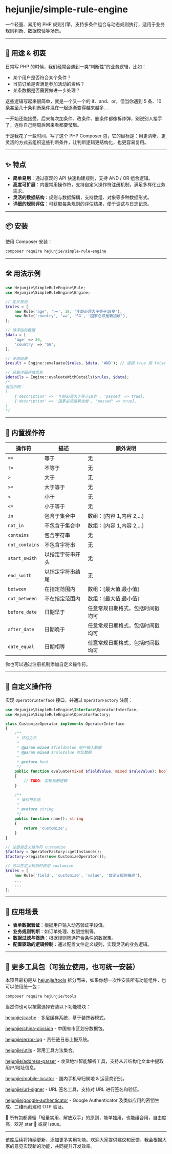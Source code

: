 # hejunjie/simple-rule-engine

一个轻量、易用的 PHP 规则引擎，支持多条件组合与动态规则执行，适用于业务规则判断、数据校验等场景。

---

## 🧠 用途 & 初衷

日常写 PHP 的时候，我们经常会遇到一类“判断性”的业务逻辑，比如：

- 某个用户是否符合某个条件？
- 当前订单是否满足参加活动的资格？
- 某条数据是否需要做进一步处理？

这些逻辑写起来很简单，就是一个又一个的 if、and、or，但当你遇到 5 条、10 条甚至几十条判断条件混在一起逐渐变得越来越多....

一开始还能接受，后来每次加条件、改条件、删条件都像拆炸弹，别说别人接手了，连你自己两周后回来看都要皱眉。

于是我花了一些时间，写了这个 PHP Composer 包，它的目标是：用更清晰、更灵活的方式去组织这些判断条件，让判断逻辑更结构化，也更容易复用。

---

## ✨ 特点

- **简单易用**：通过直观的 API 快速构建规则，支持 AND / OR 组合逻辑。
- **高度可扩展**：内置常用操作符，支持自定义操作符注册机制，满足多样化业务需求。
- **灵活的数据结构**：规则与数据解耦，支持数组、对象等多种数据形式。
- **详细的规则评估**：可获取每条规则的评估结果，便于调试与日志记录。

---

## 📦 安装

使用 Composer 安装：

```bash
composer require hejunjie/simple-rule-engine
```

---

## 🛠️ 用法示例

```php
use Hejunjie\SimpleRuleEngine\Rule;
use Hejunjie\SimpleRuleEngine\Engine;

// 定义规则
$rules = [
    new Rule('age', '>=', 18, '年龄必须大于等于18岁'),
    new Rule('country', '==', 'SG', '国家必须是新加坡'),
];

// 待评估的数据
$data = [
    'age' => 20,
    'country' => 'SG',
];

// 评估结果
$result = Engine::evaluate($rules, $data, 'AND'); // 返回 true 或 false

// 获取详细评估信息
$details = Engine::evaluateWithDetails($rules, $data);
/*
返回示例：
[
    ['description' => '年龄必须大于等于18岁', 'passed' => true],
    ['description' => '国家必须是新加坡', 'passed' => true],
]
*/
```

---

## 🧩 内置操作符

| 操作符           | 描述             | 额外说明                         |
| ---------------- | ---------------- | -------------------------------- |
| ​`==`​           | 等于             | 无                               |
| ​`!=`​           | 不等于           | 无                               |
| ​`>`​            | 大于             | 无                               |
| ​`>=`​           | 大于等于         | 无                               |
| ​`<`​            | 小于             | 无                               |
| ​`<=`​           | 小于等于         | 无                               |
| ​`in`​           | 包含于集合中     | 数组：[内容 1,内容 2,...]        |
| ​`not_in`​       | 不包含于集合中   | 数组：[内容 1,内容 2,...]        |
| ​`contains`​     | 包含字符串       | 无                               |
| ​`not_contains`​ | 不包含字符串     | 无                               |
| ​`start_swith`​  | 以指定字符串开头 | 无                               |
| ​`end_swith`​    | 以指定字符串结尾 | 无                               |
| ​`between`​      | 在指定范围内     | 数组：[最大值,最小值]            |
| ​`not_between`​  | 不在指定范围内   | 数组：[最大值,最小值]            |
| ​`before_date`​  | 日期早于         | 任意常规日期格式，包括时间戳均可 |
| ​`after_date`​   | 日期晚于         | 任意常规日期格式，包括时间戳均可 |
| ​`date_equal`​   | 日期相等         | 任意常规日期格式，包括时间戳均可 |

你也可以通过注册机制添加自定义操作符。

---

## 🔌 自定义操作符

实现 `OperatorInterface`​ 接口，并通过 `OperatorFactory`​ 注册：

```php
use Hejunjie\SimpleRuleEngine\Interface\OperatorInterface;
use Hejunjie\SimpleRuleEngine\OperatorFactory;

class CustomizeOperator implements OperatorInterface
{
    /**
     * 评估方法
     *
     * @param mixed $fieldValue 用户输入数据
     * @param mixed $ruleValue 对比数据
     *
     * @return bool
     */
    public function evaluate(mixed $fieldValue, mixed $ruleValue): bool
    {
        // TODO: 实现判断逻辑
    }

    /**
     * 操作符名称
     *
     * @return string
     */
    public function name(): string
    {
        return 'customize';
    }
}

// 注册自定义操作符 customize
$factory = OperatorFactory::getInstance();
$factory->register(new CustomizeOperator());

// 可以在定义规则时使用 customize
$rules = [
    new Rule('field', 'customize', 'value', '自定义规则描述'),
    ...
    ...
];

```

---

## 🎯 应用场景

- **表单数据验证**：根据用户输入动态验证字段值。
- **业务规则判断**：如订单处理、权限控制等。
- **数据过滤与筛选**：根据规则筛选符合条件的数据集。
- **配置驱动的逻辑控制**：通过配置文件定义规则，实现灵活的业务逻辑。

---

## 🔧 更多工具包（可独立使用，也可统一安装）

本项目最初是从 [hejunjie/tools](https://github.com/zxc7563598/php-tools) 拆分而来，如果你想一次性安装所有功能组件，也可以使用统一包：

```bash
composer require hejunjie/tools
```

当然你也可以按需选择安装以下功能模块：

[hejunjie/cache](https://github.com/zxc7563598/php-cache) - 多层缓存系统，基于装饰器模式。

[hejunjie/china-division](https://github.com/zxc7563598/php-china-division) - 中国省市区划分数据包。

[hejunjie/error-log](https://github.com/zxc7563598/php-error-log) - 责任链日志上报系统。

[hejunjie/utils](https://github.com/zxc7563598/php-utils) - 常用工具方法集合。

[hejunjie/address-parser](https://github.com/zxc7563598/php-address-parser) - 收货地址智能解析工具，支持从非结构化文本中提取用户/地址信息。

[hejunjie/mobile-locator](https://github.com/zxc7563598/php-mobile-locator) - 国内手机号归属地 & 运营商识别。

[hejunjie/url-signer](https://github.com/zxc7563598/php-url-signer) - URL 签名工具，支持对 URL 进行签名和验证。

[hejunjie/google-authenticator](https://github.com/zxc7563598/php-google-authenticator) - Google Authenticator 及类似应用的密钥生成、二维码创建和 OTP 验证。

👀 所有包都遵循「轻量实用、解放双手」的原则，能单独用，也能组合用，自由度高，欢迎 star 🌟 或提 issue。

---

该库后续将持续更新，添加更多实用功能。欢迎大家提供建议和反馈，我会根据大家的意见实现新的功能，共同提升开发效率。
